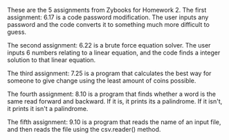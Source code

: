 These are the 5 assignments from Zybooks for Homework 2. The first assignment: 6.17 is a code password modification. The user inputs any password and the code converts it to something much more difficult to guess.

The second assignment: 6.22 is a brute force equation solver. The user inputs 6 numbers relating to a linear equation, and the code finds a integer solution to that linear equation.

The third assignment: 7.25 is a program that calculates the best way for someone to give change using the least amount of coins possible.

The fourth assignment: 8.10 is a program that finds whether a word is the same read forward and backward. If it is, it prints its a palindrome. If it isn't, it prints it isn't a palindrome.

The fifth assignment: 9.10 is a program that reads the name of an input file, and then reads the file using the csv.reader() method.
